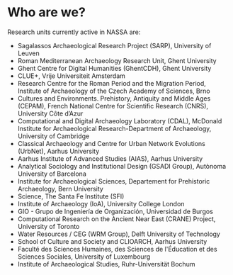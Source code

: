 # Who are we?

Research units currently active in NASSA are:

* Sagalassos Archaeological Research Project (SARP), University of Leuven
* Roman Mediterranean Archaeology Research Unit, Ghent University
* Ghent Centre for Digital Humanities (GhentCDH), Ghent University
* CLUE+, Vrije Universiteit Amsterdam
* Research Centre for the Roman Period and the Migration Period, Institute of Archaeology of the Czech Academy of Sciences, Brno
* Cultures and Environments. Prehistory, Antiquity and Middle Ages (CEPAM), French National Centre for Scientific Research (CNRS), University Côte d’Azur
* Computational and Digital Archaeology Laboratory (CDAL), McDonald Institute for Archaeological Research-Department of Archaeology, University of Cambridge
* Classical Archaeology and Centre for Urban Network Evolutions (UrbNet), Aarhus University
* Aarhus Institute of Advanced Studies (AIAS), Aarhus University
* Analytical Sociology and Institutional Design (GSADI Group), Autònoma University of Barcelona
* Institute for Archaeological Sciences, Departement for Prehistoric Archaeology, Bern University
* Science, The Santa Fe Institute (SFI)
* Institute of Archaeology (IoA), University College London
* GIO - Grupo de Ingeniería de Organización, Universidad de Burgos
* Computational Research on the Ancient Near East (CRANE) Project, University of Toronto
* Water Resources / CEG (WRM Group), Delft University of Technology
* School of Culture and Society and CLIOARCH, Aarhus University
* Faculté des Sciences Humaines, des Sciences de l'Éducation et des Sciences Sociales, University of Luxembourg 
* Institute of Archaeological Studies, Ruhr-Universität Bochum 
